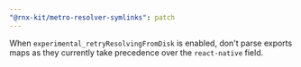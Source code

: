 ```yaml
---
"@rnx-kit/metro-resolver-symlinks": patch
---
```


When `experimental_retryResolvingFromDisk` is enabled, don't parse exports maps as they currently take precedence over the `react-native` field.
